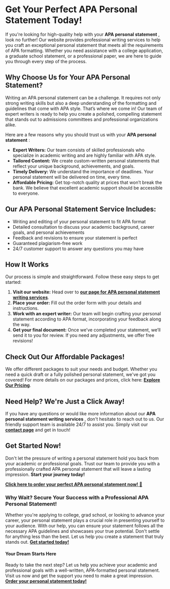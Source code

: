 # Get Your Perfect APA Personal Statement Today!

If you're looking for high-quality help with your **APA personal statement** , look no further! Our website provides professional writing services to help you craft an exceptional personal statement that meets all the requirements of APA formatting. Whether you need assistance with a college application, a graduate school statement, or a professional paper, we are here to guide you through every step of the process.

## Why Choose Us for Your APA Personal Statement?

Writing an APA personal statement can be a challenge. It requires not only strong writing skills but also a deep understanding of the formatting and guidelines that come with APA style. That’s where we come in! Our team of expert writers is ready to help you create a polished, compelling statement that stands out to admissions committees and professional organizations alike.

Here are a few reasons why you should trust us with your **APA personal statement** :

- **Expert Writers:** Our team consists of skilled professionals who specialize in academic writing and are highly familiar with APA style.
- **Tailored Content:** We create custom-written personal statements that reflect your unique background, achievements, and goals.
- **Timely Delivery:** We understand the importance of deadlines. Your personal statement will be delivered on time, every time.
- **Affordable Pricing:** Get top-notch quality at prices that won’t break the bank. We believe that excellent academic support should be accessible to everyone.

## Our APA Personal Statement Service Includes:

- Writing and editing of your personal statement to fit APA format
- Detailed consultation to discuss your academic background, career goals, and personal achievements
- Feedback and revisions to ensure your statement is perfect
- Guaranteed plagiarism-free work
- 24/7 customer support to answer any questions you may have

## How It Works

Our process is simple and straightforward. Follow these easy steps to get started:

1. **Visit our website:** Head over to [**our page for APA personal statement writing services**](https://tinyurl.com/topessay?keyword=apa+personal+statement).
2. **Place your order:** Fill out the order form with your details and instructions.
3. **Work with an expert writer:** Our team will begin crafting your personal statement according to APA format, incorporating your feedback along the way.
4. **Get your final document:** Once we’ve completed your statement, we’ll send it to you for review. If you need any adjustments, we offer free revisions!

## Check Out Our Affordable Packages!

We offer different packages to suit your needs and budget. Whether you need a quick draft or a fully polished personal statement, we've got you covered! For more details on our packages and prices, click here: [**Explore Our Pricing**](https://tinyurl.com/topessay?keyword=apa+personal+statement).

## Need Help? We're Just a Click Away!

If you have any questions or would like more information about our **APA personal statement writing services** , don't hesitate to reach out to us. Our friendly support team is available 24/7 to assist you. Simply visit our [**contact page**](https://tinyurl.com/topessay?keyword=apa+personal+statement) and get in touch!

## Get Started Now!

Don't let the pressure of writing a personal statement hold you back from your academic or professional goals. Trust our team to provide you with a professionally crafted APA personal statement that will leave a lasting impression. **Start your journey today!**

[**Click here to order your perfect APA personal statement now!** 🚀](https://tinyurl.com/topessay?keyword=apa+personal+statement)

### Why Wait? Secure Your Success with a Professional APA Personal Statement!

Whether you're applying to college, grad school, or looking to advance your career, your personal statement plays a crucial role in presenting yourself to your audience. With our help, you can ensure your statement follows all the necessary APA guidelines and showcases your true potential. Don't settle for anything less than the best. Let us help you create a statement that truly stands out. [**Get started today!**](https://tinyurl.com/topessay?keyword=apa+personal+statement)

#### Your Dream Starts Here

Ready to take the next step? Let us help you achieve your academic and professional goals with a well-written, APA-formatted personal statement. Visit us now and get the support you need to make a great impression. [**Order your personal statement today!**](https://tinyurl.com/topessay?keyword=apa+personal+statement)
